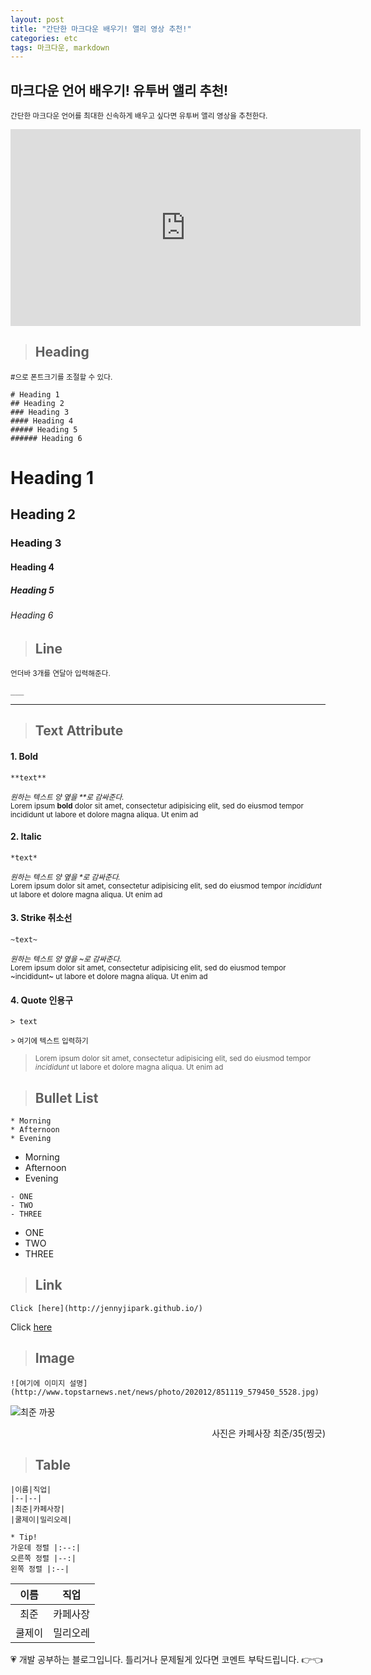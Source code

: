 ```yaml
---
layout: post
title: "간단한 마크다운 배우기! 앨리 영상 추천!"
categories: etc
tags: 마크다운, markdown
---
```


## 마크다운 언어 배우기! 유투버 앨리 추천!
<small>간단한 마크다운 언어를 최대한 신속하게 배우고 싶다면 유투버 앨리 영상을 추천한다.</small>


<iframe width="560" height="315" src="https://www.youtube.com/embed/kMEb_BzyUqk" frameborder="0" allow="accelerometer; autoplay; clipboard-write; encrypted-media; gyroscope; picture-in-picture" allowfullscreen></iframe>

> ## Heading

<small>#으로 폰트크기를 조절할 수 있다.</small>

```
# Heading 1
## Heading 2
### Heading 3
#### Heading 4
##### Heading 5
###### Heading 6
```
# Heading 1
## Heading 2
### Heading 3
#### Heading 4
##### Heading 5
###### Heading 6

> ## Line

<small>언더바 3개를 연달아 입력해준다.</small>

```
___
```

___

> ## Text Attribute

#### 1. Bold<br>

```
**text**
```
<small>*원하는 텍스트 양 옆을 \*\*로 감싸준다.*</small><br>
<small>Lorem ipsum **bold** dolor sit amet, consectetur adipisicing elit, sed do eiusmod tempor incididunt ut labore et dolore magna aliqua. Ut enim ad</small>

#### 2. Italic<br>

```
*text*
```
<small>*원하는 텍스트 양 옆을 \*로 감싸준다.*</small><br>
<small>Lorem ipsum dolor sit amet, consectetur adipisicing elit, sed do eiusmod tempor *incididunt* ut labore et dolore magna aliqua. Ut enim ad</small>

#### 3. Strike 취소선<br>

```
~text~
```
<small>*원하는 텍스트 양 옆을 ~로 감싸준다.*</small><br>
<small>Lorem ipsum dolor sit amet, consectetur adipisicing elit, sed do eiusmod tempor ~incididunt~ ut labore et dolore magna aliqua. Ut enim ad</small>

#### 4. Quote 인용구<br>

```
> text
```
<small>> 여기에 텍스트 입력하기</small><br>
> <small>Lorem ipsum dolor sit amet, consectetur adipisicing elit, sed do eiusmod tempor *incididunt* ut labore et dolore magna aliqua. Ut enim ad</small>


>## Bullet List

```
* Morning
* Afternoon
* Evening
```

* Morning
* Afternoon
* Evening

```
- ONE
- TWO
- THREE
```
- ONE
- TWO
- THREE

>## Link
```
Click [here](http://jennyjipark.github.io/)
```

Click [here](http://jennyjipark.github.io/)

>## Image

```
![여기에 이미지 설명](http://www.topstarnews.net/news/photo/202012/851119_579450_5528.jpg)
```
![최준 까꿍](http://www.topstarnews.net/news/photo/202012/851119_579450_5528.jpg)
<p align="right">사진은 카페사장 최준/35(찡긋)</p>


>## Table

```
|이름|직업|
|--|--|
|최준|카페사장|
|쿨제이|밀리오레|

* Tip!
가운데 정렬 |:--:|
오른쪽 정렬 |--:|
왼쪽 정렬 |:--|
```

|이름|직업|
|:------: |:-----:|
|최준|카페사장|
|쿨제이|밀리오레|


<div class="c1" id="c1"><span>💗 개발 공부하는 블로그입니다. 틀리거나 문제될게 있다면 코멘트 부탁드립니다. 👉👈</span></div>
